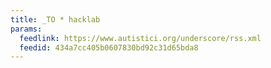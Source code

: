 ```yaml
---
title: _TO * hacklab
params:
  feedlink: https://www.autistici.org/underscore/rss.xml
  feedid: 434a7cc405b0607830bd92c31d65bda8
---
```

